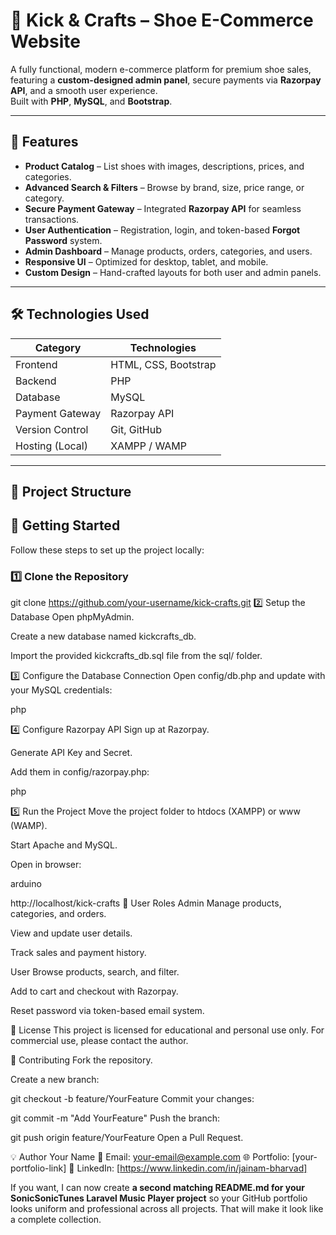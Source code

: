# 👟 Kick & Crafts – Shoe E-Commerce Website

A fully functional, modern e-commerce platform for premium shoe sales, featuring a **custom-designed admin panel**, secure payments via **Razorpay API**, and a smooth user experience.  
Built with **PHP**, **MySQL**, and **Bootstrap**.

---

## 🌟 Features

- **Product Catalog** – List shoes with images, descriptions, prices, and categories.
- **Advanced Search & Filters** – Browse by brand, size, price range, or category.
- **Secure Payment Gateway** – Integrated **Razorpay API** for seamless transactions.
- **User Authentication** – Registration, login, and token-based **Forgot Password** system.
- **Admin Dashboard** – Manage products, orders, categories, and users.
- **Responsive UI** – Optimized for desktop, tablet, and mobile.
- **Custom Design** – Hand-crafted layouts for both user and admin panels.

---

## 🛠️ Technologies Used

| Category       | Technologies |
|----------------|--------------|
| Frontend       | HTML, CSS, Bootstrap |
| Backend        | PHP |
| Database       | MySQL |
| Payment Gateway| Razorpay API |
| Version Control| Git, GitHub |
| Hosting (Local)| XAMPP / WAMP |

---

## 📂 Project Structure

## 🚀 Getting Started

Follow these steps to set up the project locally:

### 1️⃣ Clone the Repository

git clone https://github.com/your-username/kick-crafts.git
2️⃣ Setup the Database
Open phpMyAdmin.

Create a new database named kickcrafts_db.

Import the provided kickcrafts_db.sql file from the sql/ folder.

3️⃣ Configure the Database Connection
Open config/db.php and update with your MySQL credentials:

php

<?php
$host = "localhost";
$user = "root";
$pass = "";
$dbname = "kickcrafts_db";

$conn = mysqli_connect($host, $user, $pass, $dbname);
if (!$conn) {
    die("Connection failed: " . mysqli_connect_error());
}
?>
4️⃣ Configure Razorpay API
Sign up at Razorpay.

Generate API Key and Secret.

Add them in config/razorpay.php:

php

<?php
define('RAZORPAY_KEY_ID', 'your_key_id');
define('RAZORPAY_KEY_SECRET', 'your_key_secret');
?>
5️⃣ Run the Project
Move the project folder to htdocs (XAMPP) or www (WAMP).

Start Apache and MySQL.

Open in browser:

arduino

http://localhost/kick-crafts
👥 User Roles
Admin
Manage products, categories, and orders.

View and update user details.

Track sales and payment history.

User
Browse products, search, and filter.

Add to cart and checkout with Razorpay.

Reset password via token-based email system.




📜 License
This project is licensed for educational and personal use only.
For commercial use, please contact the author.

🤝 Contributing
Fork the repository.

Create a new branch:

git checkout -b feature/YourFeature
Commit your changes:


git commit -m "Add YourFeature"
Push the branch:

git push origin feature/YourFeature
Open a Pull Request.

💡 Author
Your Name
📧 Email: your-email@example.com
🌐 Portfolio: [your-portfolio-link]
💼 LinkedIn: [https://www.linkedin.com/in/jainam-bharvad]


If you want, I can now create **a second matching README.md for your SonicSonicTunes Laravel Music Player project** so your GitHub portfolio looks uniform and professional across all projects. That will make it look like a complete collection.


